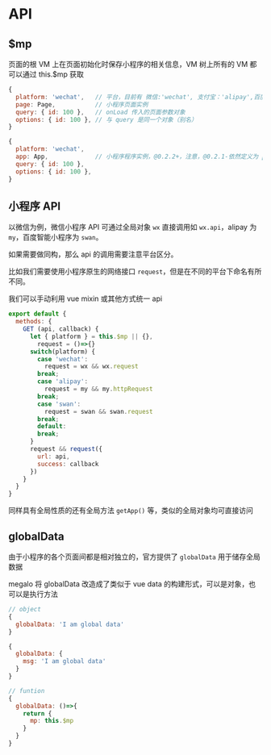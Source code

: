 # API

## $mp

页面的根 VM 上在页面初始化时保存小程序的相关信息，VM 树上所有的 VM 都可以通过 this.$mp 获取

```js
{
  platform: 'wechat',   // 平台，目前有 微信:'wechat', 支付宝：'alipay',百度智能小程序：'swan'
  page: Page,           // 小程序页面实例 
  query: { id: 100 },   // onLoad 传入的页面参数对象
  options: { id: 100 }, // 与 query 是同一个对象（别名）
}
```

```js
{
  platform: 'wechat',   
  app: App,             // 小程序程序实例，@0.2.2+，注意，@0.2.1-依然定义为 page
  query: { id: 100 },   
  options: { id: 100 }, 
}
```

## 小程序 API

以微信为例，微信小程序 API 可通过全局对象 `wx` 直接调用如 `wx.api`，alipay 为 `my`，百度智能小程序为 `swan`。

如果需要做同构，那么 api 的调用需要注意平台区分。

比如我们需要使用小程序原生的网络接口 `request`，但是在不同的平台下命名有所不同。

我们可以手动利用 vue mixin 或其他方式统一 api

```js
export default {
  methods: {
    GET (api, callback) {
      let { platform } = this.$mp || {},
        request = ()=>{}
      switch(platform) {
        case 'wechat':
          request = wx && wx.request
        break;
        case 'alipay':
          request = my && my.httpRequest
        break;
        case 'swan':
          request = swan && swan.request
        break;
        default:
        break;
      }
      request && request({
        url: api,
        success: callback
      })
    }
  }
}
```

同样具有全局性质的还有全局方法 `getApp()` 等，类似的全局对象均可直接访问

## globalData

由于小程序的各个页面间都是相对独立的，官方提供了 `globalData` 用于储存全局数据

megalo 将 globalData 改造成了类似于 vue data 的构建形式，可以是对象，也可以是执行方法

```js
// object
{
  globalData: 'I am global data'
}

{
  globalData: {
    msg: 'I am global data'
  }
}

// funtion
{
  globalData: ()=>{
    return {
      mp: this.$mp
    }
  }
}
```



